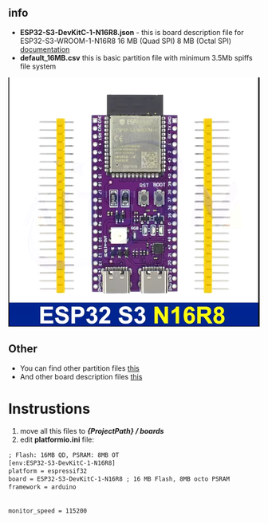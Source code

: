 ## info
* **ESP32-S3-DevKitC-1-N16R8.json** - this is board description file for ESP32-S3-WROOM-1-N16R8 16 MB (Quad SPI) 8 MB (Octal SPI) [documentation](https://www.espressif.com/sites/default/files/documentation/esp32-s3-wroom-1_wroom-1u_datasheet_en.pdf)
* **default_16MB.csv**  this is basic partition file with minimum 3.5Mb spiffs file system

![look](./doc/esp32s3.PNG)

## Other
* You can find other partition files [this](https://github.com/espressif/arduino-esp32/tree/master/tools/partitions)
* And other board description files [this](https://github.com/Jason2866/platform-espressif32/tree/Arduino/IDF5/boards)

# Instrustions
1) move all this files to ***{ProjectPath} / boards***
2) edit **platformio.ini** file:

```
; Flash: 16MB QD, PSRAM: 8MB OT
[env:ESP32-S3-DevKitC-1-N16R8]
platform = espressif32
board = ESP32-S3-DevKitC-1-N16R8 ; 16 MB Flash, 8MB octo PSRAM
framework = arduino


monitor_speed = 115200
```

   
